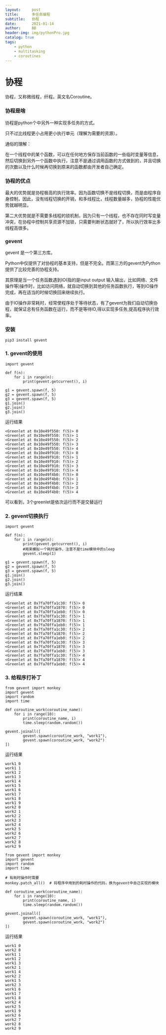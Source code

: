 ```yaml
---
layout:     post
title:      多任务编程
subtitle:   协程
date:       2021-01-14
author:     BB
header-img: img/pythonPro.jpg
catalog: true
tags:
    - python
    - multitasking
    - coroutines
---
```




协程
====

协程，又称微线程，纤程。英文名Coroutine。

### 协程是啥

协程是python个中另外一种实现多任务的方式。

只不过比线程更小占用更小执行单元（理解为需要的资源）。

通俗的理解：

在一个线程中的某个函数，可以在任何地方保存当前函数的一些临时变量等信息，然后切换到另外一个函数中执行，注意不是通过调用函数的方式做到的，并且切换的次数以及什么时候再切换到原来的函数都由开发者自己确定。

### 协程的优点

最大的优势就是协程极高的执行效率。因为函数切换不是线程切换，而是由程序自身控制，因此，没有线程切换的开销，和多线程比，线程数量越多，协程的性能优势就越明显。

第二大优势就是不需要多线程的锁机制，因为只有一个线程，也不存在同时写变量冲突，在协程中控制共享资源不加锁，只需要判断状态就好了，所以执行效率比多线程高很多。

### gevent

gevent 是一个第三方库。

Python中仅提供了对协程的基本支持，但是不完全。而第三方的gevent为Python提供了比较完善的协程支持。

其原理是当一个任务函数遇到IO(指的是input output
输入输出，比如网络、文件操作等)操作时，比如访问网络，就自动切换到其他的任务函数执行，等到IO操作完成，再在适当的时候切换回来继续执行。

由于IO操作非常耗时，经常使程序处于等待状态，有了gevent为我们自动切换协程，就保证总有任务函数在运行，而不是等待IO,得以实现多任务,提高程序执行效率。

### 安装

    pip3 install gevent

### 1. gevent的使用 

    import gevent

    def f(n):
        for i in range(n):
            print(gevent.getcurrent(), i)

    g1 = gevent.spawn(f, 5)
    g2 = gevent.spawn(f, 5)
    g3 = gevent.spawn(f, 5)
    g1.join()
    g2.join()
    g3.join()

运行结果

    <Greenlet at 0x10e49f550: f(5)> 0
    <Greenlet at 0x10e49f550: f(5)> 1
    <Greenlet at 0x10e49f550: f(5)> 2
    <Greenlet at 0x10e49f550: f(5)> 3
    <Greenlet at 0x10e49f550: f(5)> 4
    <Greenlet at 0x10e49f910: f(5)> 0
    <Greenlet at 0x10e49f910: f(5)> 1
    <Greenlet at 0x10e49f910: f(5)> 2
    <Greenlet at 0x10e49f910: f(5)> 3
    <Greenlet at 0x10e49f910: f(5)> 4
    <Greenlet at 0x10e49f4b0: f(5)> 0
    <Greenlet at 0x10e49f4b0: f(5)> 1
    <Greenlet at 0x10e49f4b0: f(5)> 2
    <Greenlet at 0x10e49f4b0: f(5)> 3
    <Greenlet at 0x10e49f4b0: f(5)> 4

可以看到，3个greenlet是依次运行而不是交替运行

### 2. gevent切换执行 

    import gevent

    def f(n):
        for i in range(n):
            print(gevent.getcurrent(), i)
            #用来模拟一个耗时操作，注意不是time模块中的sleep
            gevent.sleep(1)

    g1 = gevent.spawn(f, 5)
    g2 = gevent.spawn(f, 5)
    g3 = gevent.spawn(f, 5)
    g1.join()
    g2.join()
    g3.join()

运行结果

    <Greenlet at 0x7fa70ffa1c30: f(5)> 0
    <Greenlet at 0x7fa70ffa1870: f(5)> 0
    <Greenlet at 0x7fa70ffa1eb0: f(5)> 0
    <Greenlet at 0x7fa70ffa1c30: f(5)> 1
    <Greenlet at 0x7fa70ffa1870: f(5)> 1
    <Greenlet at 0x7fa70ffa1eb0: f(5)> 1
    <Greenlet at 0x7fa70ffa1c30: f(5)> 2
    <Greenlet at 0x7fa70ffa1870: f(5)> 2
    <Greenlet at 0x7fa70ffa1eb0: f(5)> 2
    <Greenlet at 0x7fa70ffa1c30: f(5)> 3
    <Greenlet at 0x7fa70ffa1870: f(5)> 3
    <Greenlet at 0x7fa70ffa1eb0: f(5)> 3
    <Greenlet at 0x7fa70ffa1c30: f(5)> 4
    <Greenlet at 0x7fa70ffa1870: f(5)> 4
    <Greenlet at 0x7fa70ffa1eb0: f(5)> 4

### 3. 给程序打补丁 

    from gevent import monkey
    import gevent
    import random
    import time

    def coroutine_work(coroutine_name):
        for i in range(10):
            print(coroutine_name, i)
            time.sleep(random.random())

    gevent.joinall([
            gevent.spawn(coroutine_work, "work1"),
            gevent.spawn(coroutine_work, "work2")
    ])

运行结果

    work1 0
    work1 1
    work1 2
    work1 3
    work1 4
    work1 5
    work1 6
    work1 7
    work1 8
    work1 9
    work2 0
    work2 1
    work2 2
    work2 3
    work2 4
    work2 5
    work2 6
    work2 7
    work2 8
    work2 9

    from gevent import monkey
    import gevent
    import random
    import time

    # 有耗时操作时需要
    monkey.patch_all()  # 将程序中用到的耗时操作的代码，换为gevent中自己实现的模块

    def coroutine_work(coroutine_name):
        for i in range(10):
            print(coroutine_name, i)
            time.sleep(random.random())

    gevent.joinall([
            gevent.spawn(coroutine_work, "work1"),
            gevent.spawn(coroutine_work, "work2")
    ])

运行结果

    work1 0
    work2 0
    work1 1
    work1 2
    work1 3
    work2 1
    work1 4
    work2 2
    work1 5
    work2 3
    work1 6
    work1 7
    work1 8
    work2 4
    work2 5
    work1 9
    work2 6
    work2 7
    work2 8
    work2 9

